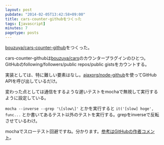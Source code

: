 ```yaml
---
layout: post
pubdate: "2014-02-05T13:42:58+09:00"
title: cars-counter-githubをつくった
tags: [javascript]
minutes: 7
pagetype: posts
---
```

[bouzuya/cars-counter-github][]をつくった。

cars-counter-githubは[bouzuya/cars][]のカウンタープラグインのひとつ。GitHubのfollowing/followers/public repos/public gistsをカウントする。

実装としては、特に難しい要素はなし。[ajaxorg/node-github][]を使ってGitHub APIを呼び出しているだけ。

変わった点としては通信をするような遅いテストをmochaで無視して実行するように設定している。

`mocha --inverse --grep '\[slow\]'` とかを実行すると `it('[slow] hoge', func...` とか書いてあるテスト以外のテストを実行する。grepをinverseで反転させているわけ。

mochaでスローテスト回避ですね。分かります。[参考はGitHubの作者コメント](https://github.com/visionmedia/mocha/issues/402#issuecomment-5637576)。

[bouzuya/cars-counter-github]: https://github.com/bouzuya/cars-counter-github
[bouzuya/cars]: https://github.com/bouzuya/cars
[ajaxorg/node-github]: https://github.com/ajaxorg/node-github


